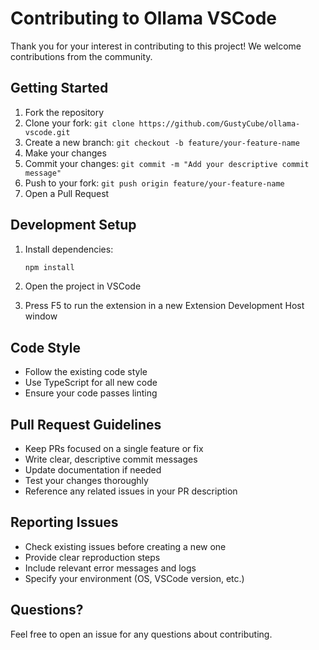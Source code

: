 # Contributing to Ollama VSCode

Thank you for your interest in contributing to this project! We welcome contributions from the community.

## Getting Started

1. Fork the repository
2. Clone your fork: `git clone https://github.com/GustyCube/ollama-vscode.git`
3. Create a new branch: `git checkout -b feature/your-feature-name`
4. Make your changes
5. Commit your changes: `git commit -m "Add your descriptive commit message"`
6. Push to your fork: `git push origin feature/your-feature-name`
7. Open a Pull Request

## Development Setup

1. Install dependencies:

   ```bash
   npm install
   ```

2. Open the project in VSCode
3. Press F5 to run the extension in a new Extension Development Host window

## Code Style

- Follow the existing code style
- Use TypeScript for all new code
- Ensure your code passes linting

## Pull Request Guidelines

- Keep PRs focused on a single feature or fix
- Write clear, descriptive commit messages
- Update documentation if needed
- Test your changes thoroughly
- Reference any related issues in your PR description

## Reporting Issues

- Check existing issues before creating a new one
- Provide clear reproduction steps
- Include relevant error messages and logs
- Specify your environment (OS, VSCode version, etc.)

## Questions?

Feel free to open an issue for any questions about contributing.
